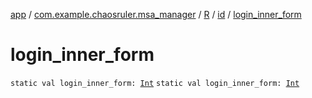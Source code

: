 [app](../../../index.md) / [com.example.chaosruler.msa_manager](../../index.md) / [R](../index.md) / [id](index.md) / [login_inner_form](.)

# login_inner_form

`static val login_inner_form: `[`Int`](https://kotlinlang.org/api/latest/jvm/stdlib/kotlin/-int/index.html)
`static val login_inner_form: `[`Int`](https://kotlinlang.org/api/latest/jvm/stdlib/kotlin/-int/index.html)